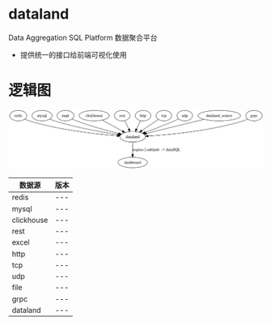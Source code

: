 # dataland
Data Aggregation SQL Platform 数据聚合平台 

- 提供统一的接口给前端可视化使用

# 逻辑图
![逻辑图](./graph.svg)


| 数据源  | 版本 |
|---| ---|
|redis| ---|
|mysql| ---|
|clickhouse| ---|
|rest| ---|
|excel| ---|
|http| ---|
|tcp| ---|
|udp| ---|
|file| ---|
|grpc| ---|
|dataland| ---|



